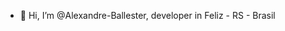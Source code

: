 - 👋 Hi, I’m @Alexandre-Ballester, developer in Feliz - RS - Brasil


<!---
Alexandre-Ballester/Alexandre-Ballester is a ✨ special ✨ repository because its `README.md` (this file) appears on your GitHub profile.
You can click the Preview link to take a look at your changes.
--->
